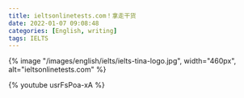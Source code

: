 ```yaml
---
title: ieltsonlinetests.com！拿走干货
date: 2022-01-07 09:08:48
categories: [English, writing]
tags: IELTS
---
```


{% image "/images/english/ielts/ielts-tina-logo.jpg", width="460px", alt="ieltsonlinetests.com" %}



<!-- more -->

{% youtube usrFsPoa-xA %}

